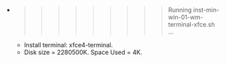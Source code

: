* >>>>>>>>> Running inst-min-win-01-wm-terminal-xfce.sh ...
  * Install terminal: xfce4-terminal.
  * Disk size = 2280500K. Space Used = 4K.
